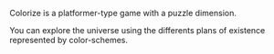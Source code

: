 Colorize is a platformer-type game with a puzzle dimension.

You can explore the universe using the differents plans of existence represented by color-schemes.